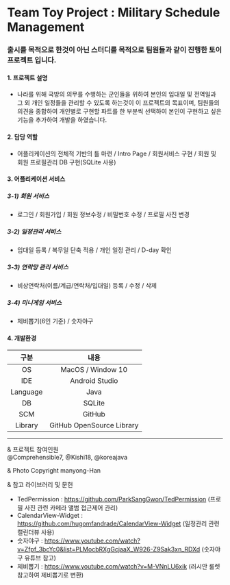 # Team Toy Project : Military Schedule Management
	
### 출시를 목적으로 한것이 아닌 스터디를 목적으로 팀원들과 같이 진행한 토이 프로젝트 입니다.

#### 1. 프로젝트 설명
   - 나라를 위해 국방의 의무를 수행하는 군인들을 위하여 본인의 입대일 및 전역일과 그 외 개인 일정들을 관리할 수 있도록 하는것이 이 프로젝트의 목표이며, 팀원들의 의견을 종합하여 개인별로 구현할 파트를 한 부분씩 선택하여 본인이 구현하고 싶은 기능을 추가하여 개발을 하였습니다.
  
#### 2. 담당 역할
   - 어플리케이션의 전체적 기반의 틀 마련 / Intro Page / 회원서비스 구현 / 회원 및 회원 프로필관리 DB 구현(SQLite 사용)

#### 3. 어플리케이션 서비스
##### 3-1) 회원 서비스
   - 로그인 / 회원가입 / 회원 정보수정 / 비밀번호 수정 / 프로필 사진 변경
##### 3-2) 일정관리 서비스
   - 입대일 등록 / 복무일 단축 적용 / 개인 일정 관리 / D-day 확인
##### 3-3) 연락망 관리 서비스
   - 비상연락처(이름/계급/연락처/입대일) 등록 / 수정 / 삭제
##### 3-4) 미니게임 서비스
   - 제비뽑기(6인 기준) / 숫자야구

#### 4. 개발환경
| 구분 | 내용 |
|:--------:|:--------:|
| OS | MacOS / Window 10 |
| IDE | Android Studio |
| Language | Java |
| DB | SQLite |
| SCM | GitHub|
| Library | GitHub OpenSource Library |

-------------------------
& 프로젝트 참여인원   
	@Comprehensible7, @Kishi18, @koreajava

& Photo Copyright manyong-Han

& 참고 라이브러리 및 문헌
 - TedPermission : https://github.com/ParkSangGwon/TedPermission (프로필 사진 관련 카메라 앨범 접근제어 관리)
 - CalendarView-Widget : https://github.com/hugomfandrade/CalendarView-Widget (일정관리 관련 캘린더뷰 사용)
 - 숫자야구 : https://www.youtube.com/watch?v=Zfpf_3bcYc0&list=PLMocbRXgGcjaaX_W926-Z9Sak3xn_RDXd (숫자야구 유튜브 참고)
 - 제비뽑기 : https://www.youtube.com/watch?v=M-VNnLU6xik (러시안 룰렛 참고하여 제비뽑기로 변환)
